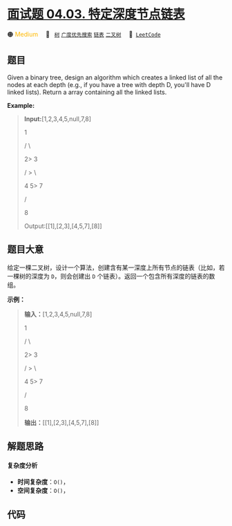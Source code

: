 # [面试题 04.03. 特定深度节点链表](https://leetcode.cn/problems/list-of-depth-lcci)

🟠 <font color=#ffb800>Medium</font>&emsp; 🔖&ensp; [`树`](/leetcode/outline/tag/tree.md) [`广度优先搜索`](/leetcode/outline/tag/breadth-first-search.md) [`链表`](/leetcode/outline/tag/linked-list.md) [`二叉树`](/leetcode/outline/tag/binary-tree.md)&emsp; 🔗&ensp;[`LeetCode`](https://leetcode.cn/problems/list-of-depth-lcci)


## 题目

Given a binary tree, design an algorithm which creates a linked list of all
the nodes at each depth (e.g., if you have a tree with depth D, you'll have D
linked lists). Return a array containing all the linked lists.



**Example:**

> 
> 
> 
> 
> 
> **Input:**[1,2,3,4,5,null,7,8]
> 
> 
> 
> > 
> > 
> 1
> 
> > 
>    /  \ 
> 
> > 
>   2> 
> 3
> 
> > 
>  / \> 
> \ 
> 
> > 
> 4   5> 
> 7
> 
>    /
> 
>   8
> 
> 
> 
> Output:[[1],[2,3],[4,5,7],[8]]
> 
> 


## 题目大意

给定一棵二叉树，设计一个算法，创建含有某一深度上所有节点的链表（比如，若一棵树的深度为 `D`，则会创建出 `D`
个链表）。返回一个包含所有深度的链表的数组。



**示例：**

> 
> 
> 
> 
> 
> **输入：**[1,2,3,4,5,null,7,8]
> 
> 
> 
> > 
> > 
> 1
> 
> > 
>    /  \ 
> 
> > 
>   2> 
> 3
> 
> > 
>  / \> 
> \ 
> 
> > 
> 4   5> 
> 7
> 
>    /
> 
>   8
> 
> 
> 
> **输出：**[[1],[2,3],[4,5,7],[8]]
> 
> 


## 解题思路

#### 复杂度分析

- **时间复杂度**：`O()`，
- **空间复杂度**：`O()`，

## 代码

```javascript

```